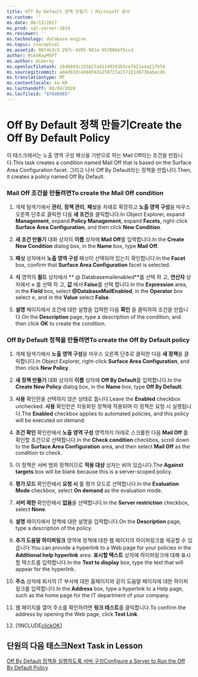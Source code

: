 ```yaml
---
title: Off By Default 정책 만들기 | Microsoft 문서
ms.custom: ''
ms.date: 06/13/2017
ms.prod: sql-server-2014
ms.reviewer: ''
ms.technology: database-engine
ms.topic: conceptual
ms.assetid: 98fde3c5-297c-4d95-981e-95700bbf5ccd
author: MikeRayMSFT
ms.author: mikeray
ms.openlocfilehash: 16d0893c155627a41149263b5ce7b21a4a217b74
ms.sourcegitcommit: ad4d92dce894592a259721a1571b1d8736abacdb
ms.translationtype: MT
ms.contentlocale: ko-KR
ms.lasthandoff: 08/04/2020
ms.locfileid: "87646965"
---
```

# <a name="create-the-off-by-default-policy"></a><span data-ttu-id="e6444-102">Off By Default 정책 만들기</span><span class="sxs-lookup"><span data-stu-id="e6444-102">Create the Off By Default Policy</span></span>
  <span data-ttu-id="e6444-103">이 태스크에서는 노출 영역 구성 패싯을 기반으로 하는 Mail Off라는 조건을 만듭니다.</span><span class="sxs-lookup"><span data-stu-id="e6444-103">This task creates a condition named Mail Off that is based on the Surface Area Configuration facet.</span></span> <span data-ttu-id="e6444-104">그리고 나서 Off By Default라는 정책을 만듭니다.</span><span class="sxs-lookup"><span data-stu-id="e6444-104">Then, it creates a policy named Off By Default.</span></span>  
  
### <a name="to-create-the-mail-off-condition"></a><span data-ttu-id="e6444-105">Mail Off 조건을 만들려면</span><span class="sxs-lookup"><span data-stu-id="e6444-105">To create the Mail Off condition</span></span>  
  
1.  <span data-ttu-id="e6444-106">개체 탐색기에서 **관리**, **정책 관리**, **패싯**을 차례로 확장하고 **노출 영역 구성**을 마우스 오른쪽 단추로 클릭한 다음 **새 조건**을 클릭합니다.</span><span class="sxs-lookup"><span data-stu-id="e6444-106">In Object Explorer, expand **Management**, expand **Policy Management**, expand **Facets**, right-click **Surface Area Configuration**, and then click **New Condition**.</span></span>  
  
2.  <span data-ttu-id="e6444-107">**새 조건 만들기** 대화 상자의 **이름** 상자에 **Mail Off**를 입력합니다.</span><span class="sxs-lookup"><span data-stu-id="e6444-107">In the **Create New Condition** dialog box, in the **Name** box, type **Mail Off**.</span></span>  
  
3.  <span data-ttu-id="e6444-108">**패싯** 상자에서 **노출 영역 구성** 패싯이 선택되어 있는지 확인합니다.</span><span class="sxs-lookup"><span data-stu-id="e6444-108">In the **Facet** box, confirm that **Surface Area Configuration** facet is selected.</span></span>  
  
4.  <span data-ttu-id="e6444-109">**식** 영역의 **필드** 상자에서 \*\* \@ Databasemailenabled\*\*를 선택 하 고, **연산자** 상자에서 **=** 를 선택 하 고, **값** 에서 **False**를 선택 합니다.</span><span class="sxs-lookup"><span data-stu-id="e6444-109">In the **Expression** area, in the **Field** box, select **\@DatabaseMailEnabled**, in the **Operator** box select **=**, and in the **Value** select **False**.</span></span>  
  
5.  <span data-ttu-id="e6444-110">**설명** 페이지에서 조건에 대한 설명을 입력한 다음 **확인** 을 클릭하여 조건을 만듭니다.</span><span class="sxs-lookup"><span data-stu-id="e6444-110">On the **Description** page, type a description of the condition, and then click **OK** to create the condition.</span></span>  
  
### <a name="to-create-the-off-by-default-policy"></a><span data-ttu-id="e6444-111">Off By Default 정책을 만들려면</span><span class="sxs-lookup"><span data-stu-id="e6444-111">To create the Off By Default policy</span></span>  
  
1.  <span data-ttu-id="e6444-112">개체 탐색기에서 **노출 영역 구성**을 마우스 오른쪽 단추로 클릭한 다음 **새 정책**을 클릭합니다.</span><span class="sxs-lookup"><span data-stu-id="e6444-112">In Object Explorer, right-click **Surface Area Configuration**, and then click **New Policy**.</span></span>  
  
2.  <span data-ttu-id="e6444-113">**새 정책 만들기** 대화 상자의 **이름** 상자에 **Off By Default**를 입력합니다.</span><span class="sxs-lookup"><span data-stu-id="e6444-113">In the **Create New Policy** dialog box, in the **Name** box, type **Off By Default**.</span></span>  
  
3.  <span data-ttu-id="e6444-114">**사용** 확인란을 선택하지 않은 상태로 둡니다.</span><span class="sxs-lookup"><span data-stu-id="e6444-114">Leave the **Enabled** checkbox unchecked.</span></span> <span data-ttu-id="e6444-115">**사용** 확인란은 자동화된 정책에 적용되며 이 정책은 요청 시 실행됩니다.</span><span class="sxs-lookup"><span data-stu-id="e6444-115">The **Enabled** checkbox applies to automated policies, and this policy will be executed on demand.</span></span>  
  
4.  <span data-ttu-id="e6444-116">**조건 확인** 확인란에서 **노출 영역 구성** 영역까지 아래로 스크롤한 다음 **Mail Off** 를 확인할 조건으로 선택합니다.</span><span class="sxs-lookup"><span data-stu-id="e6444-116">In the **Check condition** checkbox, scroll down to the **Surface Area Configuration** area, and then select **Mail Off** as the condition to check.</span></span>  
  
5.  <span data-ttu-id="e6444-117">이 정책은 서버 범위 정책이므로 **적용 대상** 상자는 비어 있습니다.</span><span class="sxs-lookup"><span data-stu-id="e6444-117">The **Against targets** box will be blank because this is a server-scoped policy.</span></span>  
  
6.  <span data-ttu-id="e6444-118">**평가 모드** 확인란에서 **요청 시** 를 평가 모드로 선택합니다.</span><span class="sxs-lookup"><span data-stu-id="e6444-118">In the **Evaluation Mode** checkbox, select **On demand** as the evaluation mode.</span></span>  
  
7.  <span data-ttu-id="e6444-119">**서버 제한** 확인란에서 **없음**을 선택합니다.</span><span class="sxs-lookup"><span data-stu-id="e6444-119">In the **Server restriction** checkbox, select **None**.</span></span>  
  
8.  <span data-ttu-id="e6444-120">**설명** 페이지에서 정책에 대한 설명을 입력합니다.</span><span class="sxs-lookup"><span data-stu-id="e6444-120">On the **Description** page, type a description of the policy.</span></span>  
  
9. <span data-ttu-id="e6444-121">**추가 도움말 하이퍼링크** 영역에 정책에 대한 웹 페이지의 하이퍼링크를 제공할 수 있습니다.</span><span class="sxs-lookup"><span data-stu-id="e6444-121">You can provide a hyperlink to a Web page for your policies in the **Additional help hyperlink** area.</span></span> <span data-ttu-id="e6444-122">**표시할 텍스트** 상자에 하이퍼링크에 대해 표시할 텍스트를 입력합니다.</span><span class="sxs-lookup"><span data-stu-id="e6444-122">In the **Text to display** box, type the text that will appear for the hyperlink.</span></span>  
  
10. <span data-ttu-id="e6444-123">**주소** 상자에 회사의 IT 부서에 대한 홈페이지와 같이 도움말 페이지에 대한 하이퍼링크를 입력합니다.</span><span class="sxs-lookup"><span data-stu-id="e6444-123">In the **Address** box, type a hyperlink to a Help page, such as the home page for the IT department of your company.</span></span>  
  
11. <span data-ttu-id="e6444-124">웹 페이지를 열어 주소를 확인하려면 **링크 테스트**를 클릭합니다.</span><span class="sxs-lookup"><span data-stu-id="e6444-124">To confirm the address by opening the Web page, click **Test Link**.</span></span>  
  
12. [!INCLUDE[clickOK](../../includes/clickok-md.md)]  
  
## <a name="next-task-in-lesson"></a><span data-ttu-id="e6444-125">단원의 다음 태스크</span><span class="sxs-lookup"><span data-stu-id="e6444-125">Next Task in Lesson</span></span>  
 [<span data-ttu-id="e6444-126">Off By Default 정책을 실행하도록 서버 구성</span><span class="sxs-lookup"><span data-stu-id="e6444-126">Configure a Server to Run the Off By Default Policy</span></span>](lesson-1-2-configure-a-server-to-run-the-off-by-default-policy.md)  
  
  
